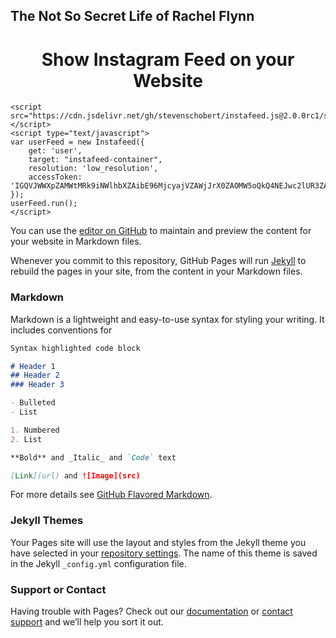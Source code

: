 ## The Not So Secret Life of Rachel Flynn


<!DOCTYPE html>
<html>
<head>
	<title>Instafeed on Your Website</title>
	<style type="text/css">
		a img{ 
			width: 25%;
		}
	</style>
</head>
<body>
	<h1 style="text-align: center">Show Instagram Feed on your Website</h1>
    	<div id="instafeed-container"></div>



	<script src="https://cdn.jsdelivr.net/gh/stevenschobert/instafeed.js@2.0.0rc1/src/instafeed.min.js"></script>
	<script type="text/javascript">
	var userFeed = new Instafeed({
		get: 'user',
		target: "instafeed-container",
    	resolution: 'low_resolution',
		accessToken: 'IGQVJWWXpZAMWtMRk9iNWlhbXZAibE96MjcyajVZAWjJrX0ZAOMW5oQkQ4NEJwc2lUR3ZAqeUd1ZAE1zd0RGVElMTUc5MlJnRTl2ZADlUWmlSNkxSZAU5ja0ctWXREQkFnTFJQUDZAFM1ktemtxM2ZAOR1dJSVdObwZDZD'
	});
	userFeed.run();
	</script>
</body>
</html>


You can use the [editor on GitHub](https://github.com/rachelflynn/blog/edit/gh-pages/README.md) to maintain and preview the content for your website in Markdown files.

Whenever you commit to this repository, GitHub Pages will run [Jekyll](https://jekyllrb.com/) to rebuild the pages in your site, from the content in your Markdown files.

### Markdown

Markdown is a lightweight and easy-to-use syntax for styling your writing. It includes conventions for

```markdown
Syntax highlighted code block

# Header 1
## Header 2
### Header 3

- Bulleted
- List

1. Numbered
2. List

**Bold** and _Italic_ and `Code` text

[Link](url) and ![Image](src)
```

For more details see [GitHub Flavored Markdown](https://guides.github.com/features/mastering-markdown/).

### Jekyll Themes

Your Pages site will use the layout and styles from the Jekyll theme you have selected in your [repository settings](https://github.com/rachelflynn/blog/settings). The name of this theme is saved in the Jekyll `_config.yml` configuration file.

### Support or Contact

Having trouble with Pages? Check out our [documentation](https://docs.github.com/categories/github-pages-basics/) or [contact support](https://github.com/contact) and we’ll help you sort it out.
